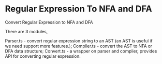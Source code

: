 # Regular Expression To NFA and DFA
Convert Regular Expression to NFA and DFA

There are 3 modules,

Parser.ts - convert regular expression string to an AST (an AST is useful if we need support more features.);
Compiler.ts - convert the AST to NFA or DFA data structure;
Convert.ts - a wrapper on parser and complier, provides API for converting regular expression.
